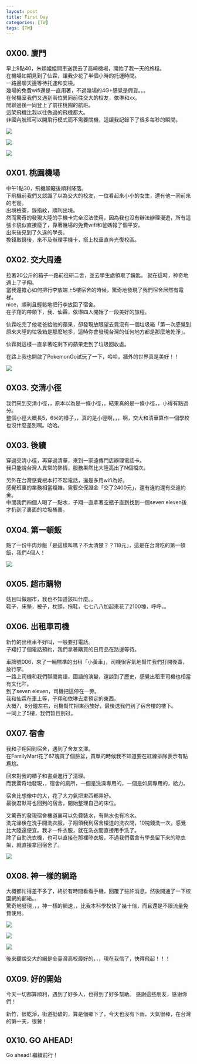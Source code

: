 ```yaml
---
layout: post
title: First Day
categories: [TW]
tags: [TW]
---
```



## 0X00. 廈門

早上9點40，朱穎姐姐開車送我去了高崎機場，開始了我一天的旅程。  
在機場如期見到了仙霖，讓我少花了半個小時的托運時間。  
一路邊聊天邊等待托運和安檢。  
幾場的免費wifi還是一直用著，不過幾場的4G+感覺是假貨。。。  
在候機室我們又遇到兩位異同前往交大的校友，依琳和xx。  
閒聊過後一同登上了前往桃園的航班。  
這架飛機比我以往做過的飛機都大。  
非國內航班可以開飛行模式而不需要關機，這讓我記錄下了很多每秒的瞬間。  

![][1]

![][2]

![][3]


## 0X01. 桃園機場

中午1點30，飛機顛簸後順利降落。  
下飛機前我們又認識了以為交大的校友，一位看起來小小的女生，還有他一同前來的老爸。  
出境檢查，錄指紋，順利出境。  
然而驚奇的發現大陸的手機卡完全沒法使用，因為我也沒有辦法辦理漫遊，所有這張卡貌似直接廢了，靠著幾場的免費wifi和爸媽報了個平安。  
出來後見到了久違的學長。  
換錢取錢後，來不及辦理手機卡，搭上校車直奔光復校區。  

## 0X02. 交大周邊

拉著20公斤的箱子一路前往研二舍，並去學生處領取了鑰匙。 
就在這時，神奇地遇上了子翔。  
當我還擔心如何把行李放端上5樓宿舍的時候，驚奇地發現了我們宿舍居然有電梯。  
nice，順利且輕鬆地把行李放回了宿舍。  
在子翔的帶領下，我、仙霖，依琳四人開始了一段美好的旅程。  

仙霖吃完了他老爸給他的蘋果，卻發現放眼望去竟沒有一個垃圾箱「第一次感覺到原來大陸的垃圾箱是那麼地多，這時你會發現台灣的任何地方都是那麼地乾淨」。

仙霖就這樣一直拿著吃剩下的蘋果走到了垃圾回收處。  

在路上我也開啟了PokemonGo試玩了一下，哈哈，牆外的世界真是美好！！  

![][4]

## 0X03. 交清小徑  

我們來到交清小徑，，原本以為是一條小徑，，結果真的是一條小徑，，小得有點過分。  
整個小徑大概長5，6米的樣子，，真的是小徑啊，，，啊，交大和清華算作一個學校也沒什麼差別啊。哈哈。  

## 0X03. 後續

穿過交清小徑，再穿過清華，來到一家遠傳門店辦理電話卡。  
我只能說台灣人異常的熱情，服務果然比大陸高出了N個檔次。  

另外在台灣感覺根本打不起電話，還是多用wifi為好。  
感覺班裏的業務相當複雜，需要交保證金「交了2400元」，還有違約還有交違約金。  
中間我們四個人喝了一點水，子翔一直拿著空瓶子直到找到一個seven eleven後才扔到了裏面的垃圾桶裏。

## 0X04. 第一頓飯

點了一份牛肉炒飯「是這樣叫嗎？不太清楚？？118元」，這是在台灣吃的第一頓飯，我們4個人！  

![][5]

## 0X05. 超市購物

姑且叫做超市，我也不知道該叫什麼。。  
鞋子，床墊，被子，枕頭，拖鞋，七七八八加起來花了2100塊，呼呼。。

## 0X06. 出租車司機

新竹的出租車不好叫，一般要打電話。  
子翔打了個電話預約，我們拿著購買的日用品在路邊等待。  

車牌號006，來了一輛標準的出租「小黃車」，司機很客氣地幫忙我們打開後蓋，放行李。      
一路上司機和我們聊閩南語，國語的演變，還談到了歷史，感覺出租車司機也相當有文化吖。    
到了seven eleven，司機把這停在一旁。   
我和仙霖在車上等，子翔和依琳去拿預定的東西。   
大概7，8分鐘左右，司機幫忙把東西放好，最後送我們到了宿舍樓的樓下。  
一同上了5樓，我們暂且别过。  

## 0X07. 宿舍

我和子翔回到宿舍，遇到了舍友文澤。    
在FamilyMart花了67塊買了個臉盆，買單的時候我不知道要在紅線排隊表示有點尷尬。   

回來對我的櫃子和書桌進行了清理。    
而我驚奇地發現，，宿舍的廁所，一個是洗澡專用的，一個是如廁專用的，給力。   

宿舍比想像中的大，花了大力氣把東西都弄好。  
最後君默哥也回到的宿舍，開始整理自己的床位。   

又驚奇的發現宿舍樓道裏可以免費裝水，有熱水也有冷水。  
洗完澡後在洗手間洗衣服，子翔領我到宿舍樓道的洗衣間，10塊錢洗一次，感覺比大陸還便宜。我才一件衣服，就在洗衣間直接用手洗了。  
除了自助洗衣機，也可以直接在那裡晾衣服，不過我們宿舍有學長留下來的晾衣架，就直接拿回宿舍了。

![][6]

## 0X08. 神一樣的網路

大概都忙得差不多了，終於有時間看看手機，回覆了些許消息，然後開通了一下校園網的郵箱。。  
驚奇地發現，，，神一樣的網速，，比我本科學校快了幾十倍，而且還是不限流量免費使用。

![][7]

![][8]

![][9]


後來聽說交大的網是全臺灣高校最好的，，，現在我信了，快得飛起！！！  


## 0X09. 好的開始

今天一切都算順利，遇到了好多人，也得到了好多幫助。
感謝這些朋友，感谢你們！  


新竹，很乾淨，街道挺破的，算是個鄉下了，今天也沒有下雨，天氣很棒，在台灣的第一天，很贊！


## 0X10. GO AHEAD!

Go ahead! 繼續前行！


  [1]: http://7xi3e9.com1.z0.glb.clouddn.com/325463351243762490.jpg
  [2]: http://7xi3e9.com1.z0.glb.clouddn.com/421304867876857834.jpg
  [3]: http://7xi3e9.com1.z0.glb.clouddn.com/538132956361025738.jpg
  [4]: http://7xi3e9.com1.z0.glb.clouddn.com/647859933251727684.jpg
  [5]: http://7xi3e9.com1.z0.glb.clouddn.com/106764857938917559.jpg
  [6]: http://7xi3e9.com1.z0.glb.clouddn.com/630712718831784660.jpg
  [7]: http://7xi3e9.com1.z0.glb.clouddn.com/filehelper_1473265047651_13.png
  [8]: http://7xi3e9.com1.z0.glb.clouddn.com/417870483452329529.png
  [9]: http://7xi3e9.com1.z0.glb.clouddn.com/686913917760550001.png